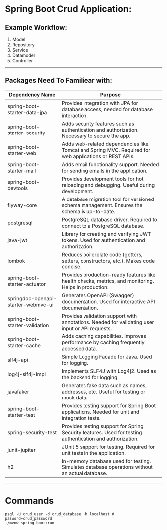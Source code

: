 # Spring Boot Crud Application:

## Example Workflow:

1.  Model
2.  Repository
3.  Service
4.  Datamodel
5.  Controller

---

## Packages Need To Familiear with:

| Dependency Name | Purpose |
| --- | --- |
| spring-boot-starter-data-jpa | Provides integration with JPA for database access, needed for database interaction. |
| spring-boot-starter-security | Adds security features such as authentication and authorization. Necessary to secure the app. |
| spring-boot-starter-web | Adds web-related dependencies like Tomcat and Spring MVC. Required for web applications or REST APIs. |
| spring-boot-starter-mail | Adds email functionality support. Needed for sending emails in the application. |
| spring-boot-devtools | Provides development tools for hot reloading and debugging. Useful during development. |
| flyway-core | A database migration tool for versioned schema management. Ensures the schema is up-to-date. |
| postgresql | PostgreSQL database driver. Required to connect to a PostgreSQL database. |
| java-jwt | Library for creating and verifying JWT tokens. Used for authentication and authorization. |
| lombok | Reduces boilerplate code (getters, setters, constructors, etc.). Makes code concise. |
| spring-boot-starter-actuator | Provides production-ready features like health checks, metrics, and monitoring. Helps in production. |
| springdoc-openapi-starter-webmvc-ui | Generates OpenAPI (Swagger) documentation. Used for interactive API documentation. |
| spring-boot-starter-validation | Provides validation support with annotations. Needed for validating user input or API requests. |
| spring-boot-starter-cache | Adds caching capabilities. Improves performance by caching frequently accessed data. |
| slf4j-api | Simple Logging Facade for Java. Used for logging. |
| log4j-slf4j-impl | Implements SLF4J with Log4j2. Used as the backend for logging. |
| javafaker | Generates fake data such as names, addresses, etc. Useful for testing or mock data. |
| spring-boot-starter-test | Provides testing support for Spring Boot applications. Needed for unit and integration tests. |
| spring-security-test | Provides testing support for Spring Security features. Used for testing authentication and authorization. |
| junit-jupiter | JUnit 5 support for testing. Required for unit tests in the application. |
| h2 | In-memory database used for testing. Simulates database operations without an actual database. |

---

# Commands

`psql -U crud_user -d crud_database -h localhost # pasword=crud_password`  
`./mvnw spring-boot:run`